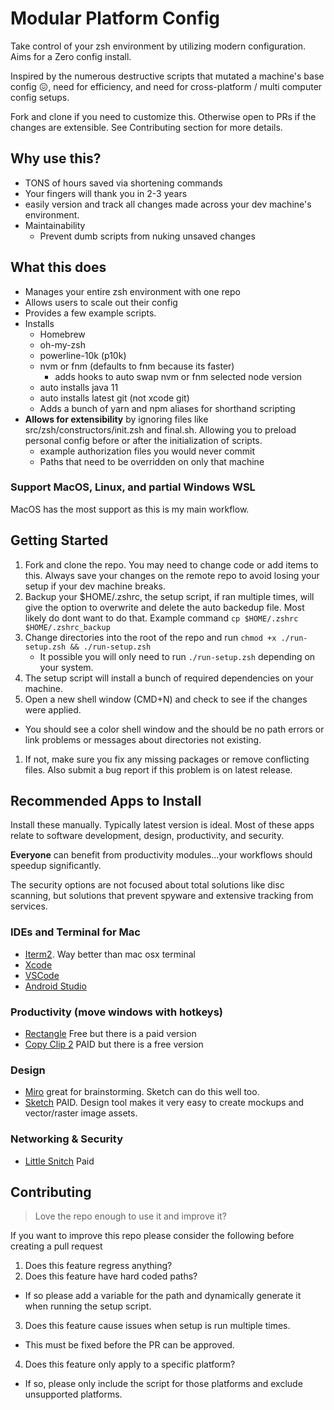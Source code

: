 # Modular Platform Config

Take control of your zsh environment by utilizing modern configuration. Aims for a Zero config install.

Inspired by the numerous destructive scripts that mutated a machine's base config :confounded:, need for efficiency, and need for cross-platform / multi computer config setups.

Fork and clone if you need to customize this. Otherwise open to PRs if the changes are extensible. See Contributing section for more details.

## Why use this?

- TONS of hours saved via shortening commands
- Your fingers will thank you in 2-3 years
- easily version and track all changes made across your dev machine's environment.
- Maintainability
  - Prevent dumb scripts from nuking unsaved changes

## What this does

- Manages your entire zsh environment with one repo
- Allows users to scale out their config
- Provides a few example scripts.
- Installs
  - Homebrew
  - oh-my-zsh
  - powerline-10k (p10k)
  - nvm or fnm (defaults to fnm because its faster)
    - adds hooks to auto swap nvm or fnm selected node version
  - auto installs java 11
  - auto installs latest git (not xcode git)
  - Adds a bunch of yarn and npm aliases for shorthand scripting
- **Allows for extensibility** by ignoring files like src/zsh/constructors/init.zsh and final.sh. Allowing you to preload personal config before or after the initialization of scripts.
  - example authorization files you would never commit
  - Paths that need to be overridden on only that machine

### Support MacOS, Linux, and partial Windows WSL

MacOS has the most support as this is my main workflow.


## Getting Started

1. Fork and clone the repo. You may need to change code
   or add items to this. Always save your changes on the remote repo to avoid losing your setup if your dev machine breaks.
  1. Backup your $HOME/.zshrc, the setup script, if ran multiple times, will give the option to overwrite and delete the auto backedup file. Most likely do dont want to do that. Example command `cp $HOME/.zshrc $HOME/.zshrc_backup`
1. Change directories into the root of the repo and run
   `chmod +x ./run-setup.zsh && ./run-setup.zsh`
   - It possible you will only need to run `./run-setup.zsh` depending on your system.
1. The setup script will install a bunch of required dependencies on your machine.
1. Open a new shell window (CMD+N) and check to see if the changes were applied.
  - You should see a color shell window and the should be no path errors or link problems or messages about directories not existing.
1. If not, make sure you fix any missing packages or remove conflicting files. Also submit a bug report if this problem is on latest release.

## Recommended Apps to Install

Install these manually. Typically latest version is ideal. Most of these apps relate to software development, design, productivity, and security. 

**Everyone** can benefit from productivity modules...your workflows should speedup significantly.

The security options are not focused about total solutions like disc scanning, but solutions that prevent spyware and extensive tracking from services.

### IDEs and Terminal for Mac

- [Iterm2](https://iterm2.com/downloads.html). Way better than mac osx terminal
- [Xcode](https://developer.apple.com/download/all/?q=xcode%20command)
- [VSCode](https://code.visualstudio.com/)
- [Android Studio](https://developer.android.com/studio)

### Productivity (move windows with hotkeys)

  - [Rectangle](https://rectangleapp.com/) Free but there is a paid version
  - [Copy Clip 2](https://apps.apple.com/us/app/copyclip-2-clipboard-manager/id1020812363?mt=12) PAID but there is a free version

### Design
  - [Miro](https://miro.com/) great for brainstorming. Sketch can do this well too.
  - [Sketch](https://www.sketch.com/) PAID. Design tool makes it very easy to create mockups and vector/raster image assets.

### Networking & Security

- [Little Snitch](https://www.obdev.at/products/littlesnitch/download.html) Paid


## Contributing

> Love the repo enough to use it and improve it?

If you want to improve this repo please consider the following before creating a pull request

1. Does this feature regress anything?
2. Does this feature have hard coded paths?
  - If so please add a variable for the path and dynamically generate it when running the setup script.
3. Does this feature cause issues when setup is run multiple times.
  - This must be fixed before the PR can be approved.
4. Does this feature only apply to a specific platform?
  - If so, please only include the script for those platforms and exclude unsupported platforms.
